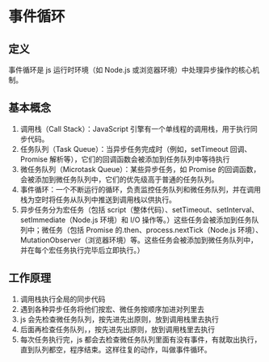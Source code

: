 # 事件循环

## 定义

事件循环是 js 运行时环境（如 Node.js 或浏览器环境）中处理异步操作的核心机制。

## 基本概念

1. 调用栈（Call Stack）：JavaScript 引擎有一个单线程的调用栈，用于执行同步代码。
2. 任务队列（Task Queue）：当异步任务完成时（例如，setTimeout 回调、Promise 解析等），它们的回调函数会被添加到任务队列中等待执行
3. 微任务队列（Microtask Queue）：某些异步任务，如 Promise 的回调函数，会被添加到微任务队列中，它们的优先级高于普通的任务队列。
4. 事件循环：一个不断运行的循环，负责监控任务队列和微任务队列，并在调用栈为空时将任务从队列中推送到调用栈以供执行。
5. 异步任务分为宏任务（包括 script（整体代码）、setTimeout、setInterval、setImmediate（Node.js 环境）和 I/O 操作等。）这些任务会被添加到任务队列中；微任务（包括 Promise 的.then、process.nextTick（Node.js 环境）、MutationObserver（浏览器环境）等。这些任务会被添加到微任务队列中，并在每个宏任务执行完毕后立即执行。）

## 工作原理

1. 调用栈执行全局的同步代码
2. 遇到各种异步任务将他们按宏、微任务按顺序加进对列里去
3. js 会先检查微任务队列，按先进先出原则，放到调用栈里去执行
4. 后面再检查任务队列，，按先进先出原则，放到调用栈里去执行
5. 每次任务执行完，js 都会去检查微任务队列里面有没有事件，有就取出执行，直到队列都空，程序结束。这样往复的动作，叫做事件循环。
